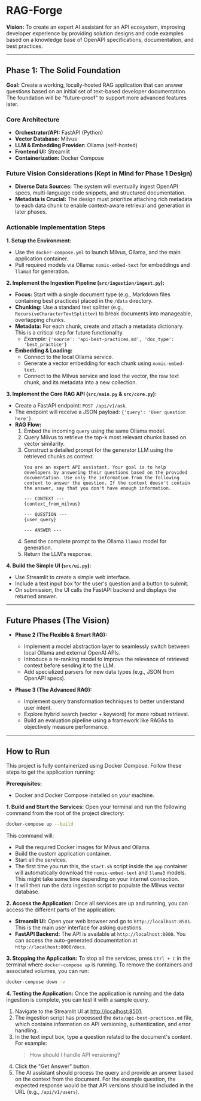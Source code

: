 # RAG-Forge

**Vision:** To create an expert AI assistant for an API ecosystem, improving developer experience by providing solution designs and code examples based on a knowledge base of OpenAPI specifications, documentation, and best practices.

---

## Phase 1: The Solid Foundation

**Goal:** Create a working, locally-hosted RAG application that can answer questions based on an initial set of text-based developer documentation. The foundation will be "future-proof" to support more advanced features later.

### Core Architecture

* **Orchestrator/API:** FastAPI (Python)
* **Vector Database:** Milvus
* **LLM & Embedding Provider:** Ollama (self-hosted)
* **Frontend UI:** Streamlit
* **Containerization:** Docker Compose

### Future Vision Considerations (Kept in Mind for Phase 1 Design)

* **Diverse Data Sources:** The system will eventually ingest OpenAPI specs, multi-language code snippets, and structured documentation.
* **Metadata is Crucial:** The design must prioritize attaching rich metadata to each data chunk to enable context-aware retrieval and generation in later phases.

### Actionable Implementation Steps

**1. Setup the Environment:**
* Use the `docker-compose.yml` to launch Milvus, Ollama, and the main application container.
* Pull required models via Ollama: `nomic-embed-text` for embeddings and `llama3` for generation.

**2. Implement the Ingestion Pipeline (`src/ingestion/ingest.py`):**
* **Focus:** Start with a single document type (e.g., Markdown files containing best practices) placed in the `/data` directory.
* **Chunking:** Use a standard text splitter (e.g., `RecursiveCharacterTextSplitter`) to break documents into manageable, overlapping chunks.
* **Metadata:** For each chunk, create and attach a metadata dictionary. This is a critical step for future functionality.
    * *Example:* `{'source': 'api-best-practices.md', 'doc_type': 'best_practice'}`
* **Embedding & Loading:**
    * Connect to the local Ollama service.
    * Generate a vector embedding for each chunk using `nomic-embed-text`.
    * Connect to the Milvus service and load the vector, the raw text chunk, and its metadata into a new collection.

**3. Implement the Core RAG API (`src/main.py` & `src/core.py`):**
* Create a FastAPI endpoint: `POST /api/v1/ask`.
* The endpoint will receive a JSON payload: `{'query': 'User question here'}`.
* **RAG Flow:**
    1.  Embed the incoming `query` using the same Ollama model.
    2.  Query Milvus to retrieve the top-k most relevant chunks based on vector similarity.
    3.  Construct a detailed prompt for the generator LLM using the retrieved chunks as context.
        ```prompt
        You are an expert API assistant. Your goal is to help developers by answering their questions based on the provided documentation. Use only the information from the following context to answer the question. If the context doesn't contain the answer, say that you don't have enough information.

        --- CONTEXT ---
        {context_from_milvus}

        --- QUESTION ---
        {user_query}

        --- ANSWER ---
        ```
    4.  Send the complete prompt to the Ollama `llama3` model for generation.
    5.  Return the LLM's response.

**4. Build the Simple UI (`src/ui.py`):**
* Use Streamlit to create a simple web interface.
* Include a text input box for the user's question and a button to submit.
* On submission, the UI calls the FastAPI backend and displays the returned answer.

---
## Future Phases (The Vision)

* **Phase 2 (The Flexible & Smart RAG):**
    * Implement a model abstraction layer to seamlessly switch between local Ollama and external OpenAI APIs.
    * Introduce a re-ranking model to improve the relevance of retrieved context before sending it to the LLM.
    * Add specialized parsers for new data types (e.g., JSON from OpenAPI specs).

* **Phase 3 (The Advanced RAG):**
    * Implement query transformation techniques to better understand user intent.
    * Explore hybrid search (vector + keyword) for more robust retrieval.
    * Build an evaluation pipeline using a framework like RAGAs to objectively measure performance.

---
## How to Run

This project is fully containerized using Docker Compose. Follow these steps to get the application running:

**Prerequisites:**
* Docker and Docker Compose installed on your machine.

**1. Build and Start the Services:**
Open your terminal and run the following command from the root of the project directory:
```bash
docker-compose up --build
```
This command will:
- Pull the required Docker images for Milvus and Ollama.
- Build the custom application container.
- Start all the services.
- The first time you run this, the `start.sh` script inside the `app` container will automatically download the `nomic-embed-text` and `llama3` models. This might take some time depending on your internet connection.
- It will then run the data ingestion script to populate the Milvus vector database.

**2. Access the Application:**
Once all services are up and running, you can access the different parts of the application:
* **Streamlit UI:** Open your web browser and go to `http://localhost:8501`. This is the main user interface for asking questions.
* **FastAPI Backend:** The API is available at `http://localhost:8000`. You can access the auto-generated documentation at `http://localhost:8000/docs`.

**3. Stopping the Application:**
To stop all the services, press `Ctrl + C` in the terminal where `docker-compose up` is running. To remove the containers and associated volumes, you can run:
```bash
docker-compose down -v
```

**4. Testing the Application:**
Once the application is running and the data ingestion is complete, you can test it with a sample query.

1.  Navigate to the Streamlit UI at [http://localhost:8501](http://localhost:8501).
2.  The ingestion script has processed the `data/api-best-practices.md` file, which contains information on API versioning, authentication, and error handling.
3.  In the text input box, type a question related to the document's content. For example:
    > How should I handle API versioning?
4.  Click the "Get Answer" button.
5.  The AI assistant should process the query and provide an answer based on the context from the document. For the example question, the expected response would be that API versions should be included in the URL (e.g., `/api/v1/users`).
